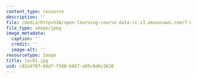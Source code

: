 ```yaml
---
content_type: resource
description: ''
file: /media/https%3A/open-learning-course-data-rc.s3.amazonaws.com/7-012-introduction-to-biology-fall-2004/c02a970768dff588b057a85c8d6c3610_lec01.jpg
file_type: image/jpeg
image_metadata:
  caption: ''
  credit: ''
  image-alt: ''
resourcetype: Image
title: lec01.jpg
uid: c02a9707-68df-f588-b057-a85c8d6c3610
---
```

